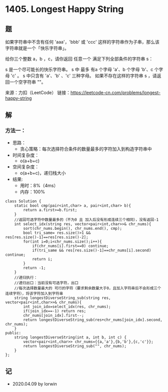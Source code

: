 # 1405. Longest Happy String

## 题

如果字符串中不含有任何 'aaa'，'bbb' 或 'ccc' 这样的字符串作为子串，那么该字符串就是一个「快乐字符串」。

给你三个整数 a，b ，c，请你返回 任意一个 满足下列全部条件的字符串 s：

s 是一个尽可能长的快乐字符串。
s 中 最多 有a 个字母 'a'、b 个字母 'b'、c 个字母 'c' 。
s 中只含有 'a'、'b' 、'c' 三种字母。
如果不存在这样的字符串 s ，请返回一个空字符串 ""。

来源：力扣（LeetCode）
链接：https://leetcode-cn.com/problems/longest-happy-string

## 解

### 方法一：
- 思路：
  - 贪心策略：每次选择符合条件的数量最多的字符加入到构造字符串中
- 时间复杂度：
  - o(a+b+c)
- 空间复杂度：
  - o(a+b+c)，递归栈大小
- 结果:
  - 用时：8%（4ms）
  - 内存：100%
```
class Solution {
    static bool cmp(pair<int,char> a, pair<int,char> b){
        return a.first>=b.first;
    }
    //返回可选字符中数量最多的（不为0 且 加入后没有形成连续三个相同），没有返回-1
    int select_idx(string res, vector<pair<int,char>>& chr_nums){
        sort(chr_nums.begin(), chr_nums.end(), cmp);
        bool tri_same= res.size()>1 && res[res.size()-1]==res[res.size()-2];
        for(int i=0;i<chr_nums.size();i++){
            if(chr_nums[i].first==0) continue;
            if(tri_same && res[res.size()-1]==chr_nums[i].second) continue;
            return i;
        }
        return -1;
    }
    //递归执行：
    //递归出口：当前没有可选字符，出口
    //每次选择数量最大的 可行的字符（要求剩余数量大于0，且加入字符串后不会形成三个连续字符），将该字符加入到字符串
    string longestDiverseString_sub(string res, vector<pair<int,char>>& chr_nums){
        int join_idx=select_idx(res, chr_nums);
        if(join_idx==-1) return res;
        chr_nums[join_idx].first--;
        return longestDiverseString_sub(res+chr_nums[join_idx].second, chr_nums);
    }
public:
    string longestDiverseString(int a, int b, int c) {
        vector<pair<int,char>> chr_nums={{a,'a'},{b,'b'},{c,'c'}};
        return longestDiverseString_sub("", chr_nums);
    }
};
```

## 记

- 2020.04.09 by lorwin